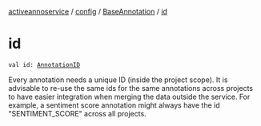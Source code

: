 [activeannoservice](../../index.md) / [config](../index.md) / [BaseAnnotation](index.md) / [id](./id.md)

# id

`val id: `[`AnnotationID`](../-annotation-i-d.md)

Every annotation needs a unique ID (inside the project scope). It is advisable to re-use the same ids for the same
annotations across projects to have easier integration when merging the data outside the service. For example,
a sentiment score annotation might always have the id "SENTIMENT_SCORE" across all projects.


